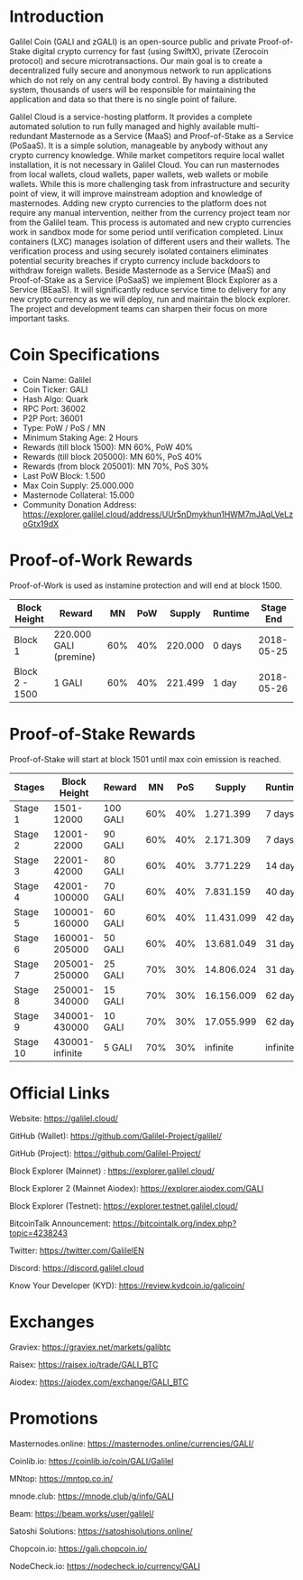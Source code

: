 # Introduction

Galilel Coin (GALI and zGALI) is an open-source public and private
Proof-of-Stake digital crypto currency for fast (using SwiftX), private
(Zerocoin protocol) and secure microtransactions. Our main goal is to create a
decentralized fully secure and anonymous network to run applications which do
not rely on any central body control. By having a distributed system, thousands
of users will be responsible for maintaining the application and data so that
there is no single point of failure.

Galilel Cloud is a service-hosting platform. It provides a complete automated
solution to run fully managed and highly available multi-redundant Masternode
as a Service (MaaS) and Proof-of-Stake as a Service (PoSaaS). It is a simple
solution, manageable by anybody without any crypto currency knowledge. While
market competitors require local wallet installation, it is not necessary in
Galilel Cloud. You can run masternodes from local wallets, cloud wallets, paper
wallets, web wallets or mobile wallets. While this is more challenging task
from infrastructure and security point of view, it will improve mainstream
adoption and knowledge of masternodes. Adding new crypto currencies to the
platform does not require any manual intervention, neither from the currency
project team nor from the Galilel team. This process is automated and new
crypto currencies work in sandbox mode for some period until verification
completed. Linux containers (LXC) manages isolation of different users and
their wallets. The verification process and using securely isolated containers
eliminates potential security breaches if crypto currency include backdoors to
withdraw foreign wallets. Beside Masternode as a Service (MaaS) and
Proof-of-Stake as a Service (PoSaaS) we implement Block Explorer as a Service
(BEaaS). It will significantly reduce service time to delivery for any new
crypto currency as we will deploy, run and maintain the block explorer. The
project and development teams can sharpen their focus on more important tasks.

# Coin Specifications

* Coin Name: Galilel
* Coin Ticker: GALI
* Hash Algo: Quark
* RPC Port: 36002
* P2P Port: 36001
* Type: PoW / PoS / MN
* Minimum Staking Age: 2 Hours
* Rewards (till block 1500): MN 60%, PoW 40%
* Rewards (till block 205000): MN 60%, PoS 40%
* Rewards (from block 205001): MN 70%, PoS 30%
* Last PoW Block: 1.500
* Max Coin Supply: 25.000.000
* Masternode Collateral: 15.000
* Community Donation Address: https://explorer.galilel.cloud/address/UUr5nDmykhun1HWM7mJAqLVeLzoGtx19dX

# Proof-of-Work Rewards

Proof-of-Work is used as instamine protection and will end at block 1500.

Block Height   | Reward                 | MN  | PoW | Supply  | Runtime | Stage End
---------------|------------------------|-----|-----|---------|---------|-----------
Block 1        | 220.000 GALI (premine) | 60% | 40% | 220.000 | 0 days  | 2018-05-25
Block 2 - 1500 |       1 GALI           | 60% | 40% | 221.499 | 1 day   | 2018-05-26

# Proof-of-Stake Rewards

Proof-of-Stake will start at block 1501 until max coin emission is reached.

Stages   | Block Height    | Reward   | MN  | PoS | Supply     | Runtime  | Stage End
---------|-----------------|----------|-----|-----|------------|----------|-----------
Stage 1  |      1501-12000 | 100 GALI | 60% | 40% |  1.271.399 |   7 days | 2018-06-02
Stage 2  |     12001-22000 |  90 GALI | 60% | 40% |  2.171.309 |   7 days | 2018-06-09
Stage 3  |     22001-42000 |  80 GALI | 60% | 40% |  3.771.229 |  14 days | 2018-06-23
Stage 4  |    42001-100000 |  70 GALI | 60% | 40% |  7.831.159 |  40 days | 2018-08-02
Stage 5  |   100001-160000 |  60 GALI | 60% | 40% | 11.431.099 |  42 days | 2018-09-13
Stage 6  |   160001-205000 |  50 GALI | 60% | 40% | 13.681.049 |  31 days | 2018-10-14
Stage 7  |   205001-250000 |  25 GALI | 70% | 30% | 14.806.024 |  31 days | 2018-11-14
Stage 8  |   250001-340000 |  15 GALI | 70% | 30% | 16.156.009 |  62 days | 2019-01-15
Stage 9  |   340001-430000 |  10 GALI | 70% | 30% | 17.055.999 |  62 days | 2019-03-18
Stage 10 | 430001-infinite |   5 GALI | 70% | 30% |   infinite | infinite |   infinite

# Official Links

Website: https://galilel.cloud/

GitHub (Wallet): https://github.com/Galilel-Project/galilel/

GitHub (Project): https://github.com/Galilel-Project/

Block Explorer (Mainnet) : https://explorer.galilel.cloud/

Block Explorer 2 (Mainnet Aiodex): https://explorer.aiodex.com/GALI

Block Explorer (Testnet): https://explorer.testnet.galilel.cloud/

BitcoinTalk Announcement: https://bitcointalk.org/index.php?topic=4238243

Twitter: https://twitter.com/GalilelEN

Discord: https://discord.galilel.cloud

Know Your Developer (KYD): https://review.kydcoin.io/galicoin/

# Exchanges

Graviex: https://graviex.net/markets/galibtc

Raisex: https://raisex.io/trade/GALI_BTC

Aiodex: https://aiodex.com/exchange/GALI_BTC

# Promotions

Masternodes.online: https://masternodes.online/currencies/GALI/

Coinlib.io: https://coinlib.io/coin/GALI/Galilel

MNtop: https://mntop.co.in/

mnode.club: https://mnode.club/g/info/GALI

Beam: https://beam.works/user/galilel/

Satoshi Solutions: https://satoshisolutions.online/

Chopcoin.io: https://gali.chopcoin.io/

NodeCheck.io: https://nodecheck.io/currency/GALI
